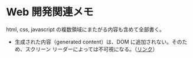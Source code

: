 # Web 開発関連メモ

html, css, javascript の複数領域にまたがる内容も含めて全部書く。

- 生成された内容（generated content）は、DOM に追加されない。そのため、スクリーン リーダーによっては不可視になる。（[リンク](https://developer.mozilla.org/en-US/docs/Learn/Forms/UI_pseudo-classes#using_generated_content_with_pseudo-classes)）

